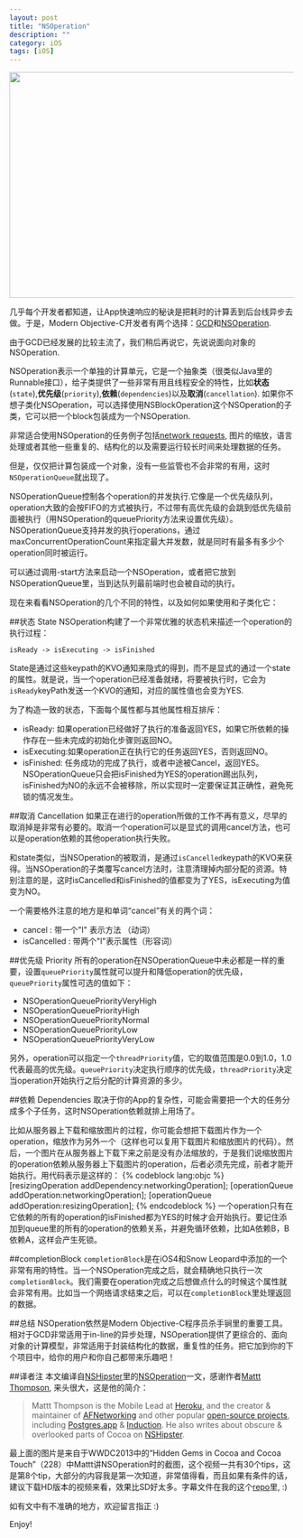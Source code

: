 ```yaml
---
layout: post
title: "NSOperation"
description: ""
category: iOS
tags: [iOS]
---
```


<div style="text-align:center; margin-bottom:10px;">
  <img src="/assets/resources/nsoperation.png"  
     height="400" 
     width="600"> 
</div>

几乎每个开发者都知道，让App快速响应的秘诀是把耗时的计算丢到后台线异步去做。于是，Modern Objective-C开发者有两个选择：[GCD](http://en.wikipedia.org/wiki/Grand_Central_Dispatch)和[NSOperation](https://developer.apple.com/library/mac/#documentation/Cocoa/Reference/NSOperation_class/Reference/Reference.html).

由于GCD已经发展的比较主流了，我们稍后再说它，先说说面向对象的NSOperation.

NSOperation表示一个单独的计算单元，它是一个抽象类（很类似Java里的Runnable接口），给子类提供了一些非常有用且线程安全的特性，比如**状态**(`state`),**优先级**(`priority`),**依赖**(`dependencies`)以及**取消**(`cancellation`). 如果你不想子类化NSOperation，可以选择使用NSBlockOperation这个NSOperation的子类，它可以把一个block包装成为一个NSOperation.

非常适合使用NSOperation的任务例子包括[network requests](https://github.com/AFNetworking/AFNetworking/blob/master/AFNetworking/AFURLConnectionOperation.h), 图片的缩放，语言处理或者其他一些重复的、结构化的以及需要运行较长时间来处理数据的任务。

但是，仅仅把计算包装成一个对象，没有一些监管也不会非常的有用，这时`NSOperationQueue`就出现了。

NSOperationQueue控制各个operation的并发执行.它像是一个优先级队列，operation大致的会按FIFO的方式被执行，不过带有高优先级的会跳到低优先级前面被执行（用NSOperation的queuePriority方法来设置优先级）。 NSOperationQueue支持并发的执行operations，通过maxConcurrentOperationCount来指定最大并发数，就是同时有最多有多少个operation同时被运行。

可以通过调用-start方法来启动一个NSOperation，或者把它放到NSOperationQueue里，当到达队列最前端时也会被自动的执行。

现在来看看NSOperation的几个不同的特性，以及如何如果使用和子类化它：

##状态 State
NSOperation构建了一个非常优雅的状态机来描述一个operation的执行过程：  

	isReady -> isExecuting -> isFinished
State是通过这些keypath的KVO通知来隐式的得到，而不是显式的通过一个state的属性。就是说，当一个operation已经准备就绪，将要被执行时，它会为`isReady`keyPath发送一个KVO的通知，对应的属性值也会变为YES.

为了构造一致的状态，下面每个属性都与其他属性相互排斥：

* isReady: 如果operation已经做好了执行的准备返回YES，如果它所依赖的操作存在一些未完成的初始化步骤则返回NO。
* isExecuting:如果operation正在执行它的任务返回YES，否则返回NO。
* isFinished: 任务成功的完成了执行，或者中途被Cancel，返回YES。NSOperationQueue只会把isFinished为YES的operation踢出队列，isFinished为NO的永远不会被移除，所以实现时一定要保证其正确性，避免死锁的情况发生。

##取消 Cancellation
如果正在进行的operation所做的工作不再有意义，尽早的取消掉是非常有必要的。取消一个operation可以是显式的调用cancel方法，也可以是operation依赖的其他operation执行失败。

和state类似，当NSOperation的被取消，是通过`isCancelled`keypath的KVO来获得。当NSOperation的子类覆写cancel方法时，注意清理掉内部分配的资源。特别注意的是，这时isCancelled和isFinished的值都变为了YES，isExecuting为值变为NO。

一个需要格外注意的地方是和单词“cancel”有关的两个词：

* cancel : 带一个"l" 表示方法 （动词）
* isCancelled : 带两个"l"表示属性（形容词）

##优先级 Priority
所有的operation在NSOperationQueue中未必都是一样的重要，设置`queuePriority`属性就可以提升和降低operation的优先级，`queuePriority`属性可选的值如下：

* NSOperationQueuePriorityVeryHigh
* NSOperationQueuePriorityHigh
* NSOperationQueuePriorityNormal
* NSOperationQueuePriorityLow
* NSOperationQueuePriorityVeryLow

另外，operation可以指定一个`threadPriority`值，它的取值范围是0.0到1.0，1.0代表最高的优先级。`queuePriority`决定执行顺序的优先级，`threadPriority`决定当operation开始执行之后分配的计算资源的多少。

##依赖 Dependencies
取决于你的App的复杂性，可能会需要把一个大的任务分成多个子任务，这时NSOperation依赖就排上用场了。

比如从服务器上下载和缩放图片的过程，你可能会想把下载图片作为一个operation，缩放作为另外一个（这样也可以复用下载图片和缩放图片的代码）。然后，一个图片在从服务器上下载下来之前是没有办法缩放的，于是我们说缩放图片的operation依赖从服务器上下载图片的operation，后者必须先完成，前者才能开始执行。用代码表示是这样的：
{% codeblock lang:objc %}
[resizingOperation addDependency:networkingOperation];
[operationQueue addOperation:networkingOperation];
[operationQueue addOperation:resizingOperation];
{% endcodeblock %}
一个operation只有在它依赖的所有的operation的isFinished都为YES的时候才会开始执行。要记住添加到queue里的所有的operation的依赖关系，并避免循环依赖，比如A依赖B，B依赖A，这样会产生死锁。

##completionBlock
`completionBlock`是在iOS4和Snow Leopard中添加的一个非常有用的特性。当一个NSOperation完成之后，就会精确地只执行一次`completionBlock`。我们需要在operation完成之后想做点什么的时候这个属性就会非常有用。比如当一个网络请求结束之后，可以在`completionBlock`里处理返回的数据。


##总结
NSOperation依然是Modern Objective-C程序员杀手锏里的重要工具。相对于GCD非常适用于in-line的异步处理，NSOperation提供了更综合的、面向对象的计算模型，非常适用于封装结构化的数据，重复性的任务。把它加到你的下个项目中，给你的用户和你自己都带来乐趣吧！

##译者注
本文编译自[NSHipster](http://nshipster.com)里的[NSOperation](http://nshipster.com/nsoperation/)一文，感谢作者[Mattt Thompson](http://mattt.me/), 来头很大，这是他的简介：

> Mattt Thompson is the Mobile Lead at [Heroku](), and the creator & maintainer of [AFNetworking](https://github.com/afnetworking/afnetworking) and other popular [open-source projects](https://github.com/mattt), including [Postgres.app](http://postgresapp.com/) & [Induction](http://inductionapp.com/). He also writes about obscure & overlooked parts of Cocoa on [NSHipster](http://nshipster.com/).

最上面的图片是来自于WWDC2013中的“Hidden Gems in Cocoa and Cocoa Touch”（228）中Mattt讲NSOperation时的截图，这个视频一共有30个tips，这是第8个tip，大部分的内容我是第一次知道，非常值得看，而且如果有条件的话，建议下载HD版本的视频来看，效果比SD好太多。字幕文件在我的这个[repo](https://github.com/qiaoxueshi/WWDC_2013_Video_Subtitle)里, :) 

如有文中有不准确的地方，欢迎留言指正 :)

Enjoy!